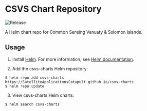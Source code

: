 CSVS Chart Repository
=======================
![Release](https://github.com/SatelliteApplicationsCatapult/csvs-charts/workflows/Release/badge.svg)

A Helm chart repo for Common Sensing Vanuaty & Solomon Islands.

## Usage

1. Install [Helm](https://helm.sh). For more information, see [Helm documentation](https://helm.sh/docs/).

2. Add the csvs-charts Helm repository:

```console
$ helm repo add csvs-charts https://SatelliteApplicationsCatapult.github.io/csvs-charts
$ helm repo update
```

3. View csvs-charts Helm charts:

 ```console
 $ helm search csvs-charts
 ```